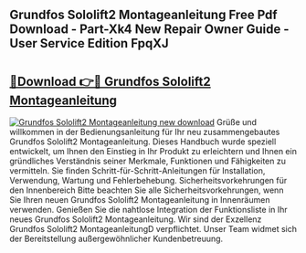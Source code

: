## Grundfos Sololift2 Montageanleitung Free Pdf Download - Part-Xk4 New Repair Owner Guide - User Service Edition FpqXJ

# <h2><a href="http://df7b0a.blite.top/?on=Grundfos+Sololift2+Montageanleitung">🔗Download 👉🔴 Grundfos Sololift2 Montageanleitung</a></h2>

[![Grundfos Sololift2 Montageanleitung new download](https://i.imgur.com/lujVjoI.png)](http://df7b0a.blite.top/?on=Grundfos+Sololift2+Montageanleitung)
Grüße und willkommen in der Bedienungsanleitung für Ihr neu zusammengebautes Grundfos Sololift2 Montageanleitung. Dieses Handbuch wurde speziell entwickelt, um Ihnen den Einstieg in Ihr Produkt zu erleichtern und Ihnen ein gründliches Verständnis seiner Merkmale, Funktionen und Fähigkeiten zu vermitteln. Sie finden Schritt-für-Schritt-Anleitungen für Installation, Verwendung, Wartung und Fehlerbehebung. Sicherheitsvorkehrungen für den Innenbereich Bitte beachten Sie alle Sicherheitsvorkehrungen, wenn Sie Ihren neuen Grundfos Sololift2 Montageanleitung in Innenräumen verwenden. Genießen Sie die nahtlose Integration der Funktionsliste in Ihr neues Grundfos Sololift2 Montageanleitung. Wir sind der Exzellenz Grundfos Sololift2 MontageanleitungD verpflichtet. Unser Team widmet sich der Bereitstellung außergewöhnlicher Kundenbetreuung.
